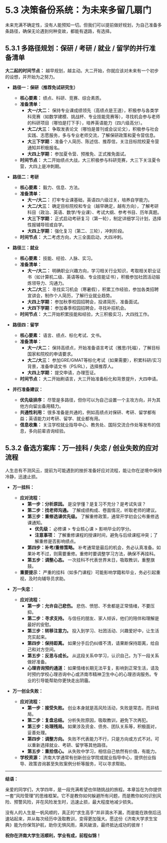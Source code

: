 # 5.3 决策备份系统：为未来多留几扇门

未来充满不确定性，没有人能预知一切。但我们可以提前做好规划，为自己准备多条路径，确保无论遇到何种变故，都能有退路，有选择。

## 5.3.1 多路径规划：保研 / 考研 / 就业 / 留学的并行准备清单

**大二起的时间节点：** 越早规划，越主动。大二开始，你就应该对未来有一个初步的设想，并开始为之努力。

* **路径一：保研（推荐免试研究生）**
  * **核心要素：** 绩点、科研、竞赛、综合素质。
  * **准备清单：**
    * **大一/大二：** 保持专业课成绩领先（高绩点是王道），积极参与各类学科竞赛（如数学建模、挑战杯、专业技能竞赛等），寻找机会参与老师的科研项目（哪怕是打下手），培养英语能力（四六级高分）。
    * **大二/大三：** 争取发表论文（哪怕是普刊或会议论文），积极参与社会实践、志愿服务，多与专业老师交流，了解保研政策和夏令营信息。
    * **大三下学期：** 准备个人简历、陈述信、推荐信，关注目标院校夏令营通知并积极报名。
    * **大四上学期：** 参加夏令营、预推免、正式推免面试。
  * **时间节点：** 大二开始绩点大战，大三积极参与科研竞赛，大三下关注夏令营，大四上是冲刺期。

* **路径二：考研**
  * **核心要素：** 毅力、信息、方法。
  * **准备清单：**
    * **大一/大二：** 打牢专业课基础，英语四六级过关，培养自学能力。
    * **大二/大三：** 确定目标院校和专业（越早确定，越有方向），了解考研科目（政治、英语、数学/专业课）、考试大纲、参考书目、历年真题。
    * **大三下学期：** 正式启动考研复习（第一轮），制定详细学习计划，选择性报辅导班或自学。
    * **大四上学期：** 强化复习（第二、三轮），冲刺阶段。
  * **时间节点：** 大二考虑方向，大三全面启动，大四冲刺。

* **路径三：就业**
  * **核心要素：** 技能、经验、人脉、实习。
  * **准备清单：**
    * **大一/大二：** 明确职业兴趣方向，学习相关行业知识，考取相关职业证书（如计算机二级、英语等级、专业技能证书），积极参加社团活动锻炼领导力、沟通力。
    * **大二/大三：** 寻找实习机会（寒暑假），积累工作经验，参加各类招聘宣讲会，制作个人简历，了解行业就业趋势。
    * **大四上学期：** 参加秋季校园招聘会，投递简历，准备面试。
    * **大四下学期：** 参加春季校园招聘会，寻找补招机会。
  * **时间节点：** 大二开始积累技能和经验，大三积极实习，大四找工作。

* **路径四：留学**
  * **核心要素：** 语言、绩点、标化考试、文书。
  * **准备清单：**
    * **大一/大二：** 保持高绩点，开始准备语言考试（雅思/托福），了解目标国家和院校的申请要求。
    * **大二/大三：** 参加GRE/GMAT等标化考试（如果需要），积累科研/实习背景，准备申请文书（PS/RL），选择推荐人。
    * **大四上学期：** 提交申请，办理签证。
  * **时间节点：** 大二开始刷语言，大三开始准备标化和背景提升，大四申请。

* **并行准备建议：**
  * **优先级排序：** 尽管是多路径，但你可以为自己设置一个主攻方向，并为其他方向留出备用精力。
  * **共通性利用：** 很多准备是共通的，例如高绩点对保研、考研、留学都有益；英语能力对考研、留学、就业都有用。
  * **信息收集：** 关注学校就业指导中心、教务处、国际交流合作处等发布的信息，多向前辈咨询经验。

## 5.3.2 备选方案库：万一挂科 / 失恋 / 创业失败的应对流程

人生总有不测风云，提前为可能遇到的挫折准备好应对流程，能让你在逆境中保持冷静，迅速止损。

* **万一挂科：**
  * **应对流程：**
    * **第一步：分析原因。** 是没学懂？是复习不充分？是考试失误？
    * **第二步：找老师沟通。** 了解成绩构成、卷面情况，听取老师的建议。
    * **第三步：重修选课优先级。** 了解重修政策，通常开学初会公布重修选课通知。
      * **优先级：** 必修课 > 专业核心课 > 影响毕业的学分。
      * **注意事项：** 了解重修课程的授课时间，避免与后续课程冲突；了解重修是否影响绩点。
    * **第四步：补考/重修策略。** 补考通常是最后的机会，务必认真准备。如果补考不过，则需要重修。重修时要调整学习方法，确保不再挂科。
    * **第五步：调整心态。** 一次挂科不代表世界末日，吸取教训，重整旗鼓。
  * **重要提示：** 严重的挂科（如多门课程）可能影响学籍和毕业，务必引起重视，及时向辅导员求助。

* **万一失恋：**
  * **应对流程：**
    * **第一步：允许自己悲伤。** 悲伤、愤怒、不舍都是正常情绪，不要压抑。
    * **第二步：寻求支持。** 与信任的朋友、家人倾诉，他们的陪伴和理解是最好的安慰。
    * **第三步：转移注意力。** 投入到学习、社团活动、兴趣爱好中，让生活充实起来。
    * **第四步：保持距离。** 如果分手后仍纠缠不清，请果断保持距离，给自己和对方空间。
    * **第五步：反思与成长。** 从这段关系中学习，认识自己，为下一段关系做好准备。
    * **心理咨询预约通道：** 如果情绪长期无法平复，影响到正常生活，请及时预约学校心理咨询中心或济南市精神卫生中心的心理咨询服务。专业的引导能帮助你更快走出阴霾。

* **万一创业失败：**
  * **应对流程：**
    * **第一步：接受失败。** 创业本身就是高风险活动，失败是常态，而非结局。
    * **第二步：复盘总结。** 分析失败原因，吸取教训，避免下次再犯。
    * **第三步：处理残局。** 如果涉及资金、债务、团队关系等，积极面对，妥善处理。
    * **第四步：调整方向。** 失败不代表能力不行，只是方向或方式不对。可以重新选择就业、考研、留学等其他路径。
    * **第五步：重拾信心。** 从失败中学习，相信自己依然有价值，有能力。
  * **学校资源：** 济南大学通常有创新创业学院或就业指导中心，提供创业指导、政策咨询甚至失败案例分析等服务，可以寻求帮助。

---

**结语：**

亲爱的同学们，大学四年，是一段充满希望也伴随挑战的旅程。本章旨在为你提供一套“风险管理”的思维框架。它不是教你如何躲避所有问题，而是教你如何识别风险、预警风险，并在风险发生时，迅速止损，最大程度地减少损失。

没有人的人生是一帆风顺的，真正的“求生高手”并非滴水不漏，而是能在跌倒后迅速站起来，并从每次经历中汲取教训，变得更加强大。愿这份《济南大学求生宝典》能为你保驾护航，助你无惧风雨，乘风破浪，最终抵达成功的彼岸！

**祝你在济南大学生活顺利，学业有成，前程似锦！**
